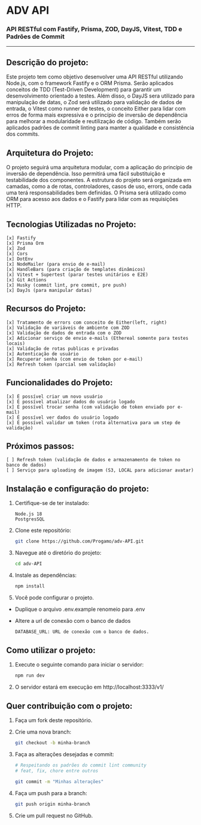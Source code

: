 # ADV API

### API RESTful com Fastify, Prisma, ZOD, DayJS, Vitest, TDD e Padrões de Commit

---

## Descrição do projeto:

Este projeto tem como objetivo desenvolver uma API RESTful utilizando Node.js, com o framework
Fastify e o ORM Prisma. Serão aplicados conceitos de TDD (Test-Driven Development) para
garantir um desenvolvimento orientado a testes. Além disso, o DayJS sera utilizado para
manipulação de datas, o Zod será utilizado para validação de dados de entrada, o Vitest como
runner de testes, o conceito Either para lidar com erros de forma mais expressiva e o princípio
de inversão de dependência para melhorar a modularidade e reutilização de código. Também serão
aplicados padrões de commit linting para manter a qualidade e consistência dos commits.

## Arquitetura do Projeto:

O projeto seguirá uma arquitetura modular, com a aplicação do princípio de inversão de dependência.
Isso permitirá uma fácil substituição e testabilidade dos componentes. A estrutura do projeto será
organizada em camadas, como a de rotas, controladores, casos de uso, errors, onde cada uma terá
responsabilidades bem definidas. O Prisma será utilizado como ORM para acesso aos dados e o Fastify
para lidar com as requisições HTTP.

## Tecnologias Utilizadas no Projeto:

    [x] Fastify
    [x] Prisma Orm
    [x] Zod
    [x] Cors
    [x] DotEnv
    [x] NodeMailer (para envio de e-mail)
    [x] HandleBars (para criação de templates dinâmicos)
    [x] Vitest + Supertest (parar testes unitários e E2E)
    [x] Git Actions
    [x] Husky (commit lint, pre commit, pre push)
    [x] DayJs (para manipular datas)

## Recursos do Projeto:

    [x] Tratamento de errors com conceito de Either(left, right)
    [x] Validação de variáveis de ambiente com ZOD
    [x] Validação de dados de entrada com o ZOD
    [x] Adicionar serviço de envio e-mails (Ethereal somente para testes locais)
    [x] Validação de rotas publicas e privadas
    [x] Autenticação de usuário
    [x] Recuperar senha (com envio de token por e-mail)
    [x] Refresh token (parcial sem validação)

## Funcionalidades do Projeto:

    [x] É possível criar um novo usuário
    [x] É possível atualizar dados do usuário logado
    [x] É possível trocar senha (com validação de token enviado por e-mail)
    [x] É possível ver dados do usuário logado
    [x] É possível validar um token (rota alternativa para um step de validação)

## Próximos passos:

    [ ] Refresh token (validação de dados e armazenamento de token no banco de dados)
    [ ] Serviço para uploading de imagem (S3, LOCAL para adicionar avatar)

## Instalação e configuração do projeto:

1.  Certifique-se de ter instalado:

        Node.js 18
        PostgresSQL

2.  Clone este repositório:

    ```bash
    git clone https://github.com/Progamo/adv-API.git
    ```

3.  Navegue até o diretório do projeto:

    ```bash
    cd adv-API
    ```

4.  Instale as dependências:
    ```bash
    npm install
    ```
5.  Você pode configurar o projeto.

- Duplique o arquivo .env.example renomeio para .env
- Altere a url de conexão com o banco de dados

  ```bash
  DATABASE_URL: URL de conexão com o banco de dados.
  ```

## Como utilizar o projeto:

1. Execute o seguinte comando para iniciar o servidor:

   ```bash
   npm run dev
   ```

2. O servidor estará em execução em http://localhost:3333/v1/

## Quer contribuição com o projeto:

1. Faça um fork deste repositório.
2. Crie uma nova branch:

   ```bash
   git checkout -b minha-branch
   ```

3. Faça as alterações desejadas e commit:

   ```bash
   # Respeitando os padrões do commit lint community
   # feat, fix, chore entre outros

   git commit -m "Minhas alterações"
   ```

4. Faça um push para a branch:

   ```bash
   git push origin minha-branch
   ```

5. Crie um pull request no GitHub.
